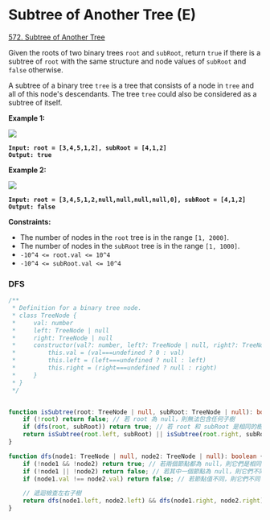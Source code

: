 # Subtree of Another Tree (E)

[572. Subtree of Another Tree](https://leetcode.com/problems/subtree-of-another-tree/)



Given the roots of two binary trees `root` and `subRoot`, return `true` if there is a subtree of `root` with the same structure and node values of `subRoot` and `false` otherwise.

A subtree of a binary tree `tree` is a tree that consists of a node in `tree` and all of this node's descendants. The tree `tree` could also be considered as a subtree of itself.

&#x20;

**Example 1:**

![](https://assets.leetcode.com/uploads/2021/04/28/subtree1-tree.jpg)

<pre><code><strong>Input: root = [3,4,5,1,2], subRoot = [4,1,2]
</strong><strong>Output: true
</strong></code></pre>

**Example 2:**

![](https://assets.leetcode.com/uploads/2021/04/28/subtree2-tree.jpg)

<pre><code><strong>Input: root = [3,4,5,1,2,null,null,null,null,0], subRoot = [4,1,2]
</strong><strong>Output: false
</strong></code></pre>

&#x20;

**Constraints:**

* The number of nodes in the `root` tree is in the range `[1, 2000]`.
* The number of nodes in the `subRoot` tree is in the range `[1, 1000]`.
* `-10^4 <= root.val <= 10^4`
* `-10^4 <= subRoot.val <= 10^4`

### DFS

```typescript
/**
 * Definition for a binary tree node.
 * class TreeNode {
 *     val: number
 *     left: TreeNode | null
 *     right: TreeNode | null
 *     constructor(val?: number, left?: TreeNode | null, right?: TreeNode | null) {
 *         this.val = (val===undefined ? 0 : val)
 *         this.left = (left===undefined ? null : left)
 *         this.right = (right===undefined ? null : right)
 *     }
 * }
 */


function isSubtree(root: TreeNode | null, subRoot: TreeNode | null): boolean {
    if (!root) return false; // 若 root 為 null，則無法包含任何子樹
    if (dfs(root, subRoot)) return true; // 若 root 和 subRoot 是相同的樹，則返回 true
    return isSubtree(root.left, subRoot) || isSubtree(root.right, subRoot); // 遞迴檢查左子樹和右子樹
}

function dfs(node1: TreeNode | null, node2: TreeNode | null): boolean {
    if (!node1 && !node2) return true; // 若兩個節點都為 null，則它們是相同的
    if (!node1 || !node2) return false; // 若其中一個節點為 null，則它們不同
    if (node1.val !== node2.val) return false; // 若節點值不同，則它們不同

    // 遞迴檢查左右子樹
    return dfs(node1.left, node2.left) && dfs(node1.right, node2.right);
}
```
